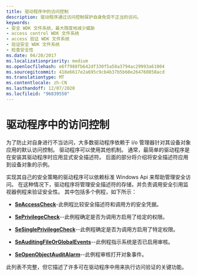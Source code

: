 ```yaml
---
title: 驱动程序中的访问控制
description: 驱动程序通过访问控制保护自身免受不正当的访问。
keywords:
- 安全 WDK 文件系统，最大限度地减少威胁
- access control WDK 文件系统
- access 验证 WDK 文件系统
- 验证安全 WDK 文件系统
- 检查安全性
ms.date: 04/20/2017
ms.localizationpriority: medium
ms.openlocfilehash: e6ff988fb642df330f5a58a3794ac29993a61004
ms.sourcegitcommit: 418e6617e2a695c9cb4b37b5b60e264760858acd
ms.translationtype: MT
ms.contentlocale: zh-CN
ms.lasthandoff: 12/07/2020
ms.locfileid: "96839550"
---
```

# <a name="access-control-in-a-driver"></a>驱动程序中的访问控制

为了防止对自身进行不当访问，大多数驱动程序依赖于 i/o 管理器针对其设备对象应用的默认访问控制。 驱动程序可以使用其他机制。 通常，最简单的驱动程序是在安装其驱动程序时应用显式安全描述符。 后面的部分将介绍将安全描述符应用到设备对象的示例。

实现其自己的安全策略的驱动程序可以依赖标准 Windows Api 来帮助管理安全访问。 在这种情况下，驱动程序将管理安全描述符的存储，并负责调用安全引用监视器例程来验证安全性。 其中包括多个例程，如下所示：

- [**SeAccessCheck**](/windows-hardware/drivers/ddi/wdm/nf-wdm-seaccesscheck)-此例程比较安全描述符和调用方的安全凭据。

- [**SePrivilegeCheck**](/windows-hardware/drivers/ddi/ntifs/nf-ntifs-seprivilegecheck)--此例程确定是否为调用方启用了给定的权限。

- [**SeSinglePrivilegeCheck**](/windows-hardware/drivers/ddi/ntddk/nf-ntddk-sesingleprivilegecheck)--此例程确定是否为调用方启用了特定权限。

- [**SeAuditingFileOrGlobalEvents**](/windows-hardware/drivers/ddi/ntifs/nf-ntifs-seauditingfileorglobalevents)--此例程指示系统是否已启用审核。

- [**SeOpenObjectAuditAlarm**](/windows-hardware/drivers/ddi/ntifs/nf-ntifs-seopenobjectauditalarm)--此例程审核打开对象事件。

此列表不完整，但它描述了许多可在驱动程序中用来执行访问验证的关键功能。
